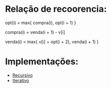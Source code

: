 # Relação de recoorencia:

opt(i) = max{ compra(i), opt(i + 1) }

compra(i) = venda(i + 1) - v[i]

venda(i) = max{ v[i] + opt(i + 2), venda(i + 1) }

# Implementações:

- [Recursivo](./recursivo.js)
- [Iterativo](./iterativo.js)
